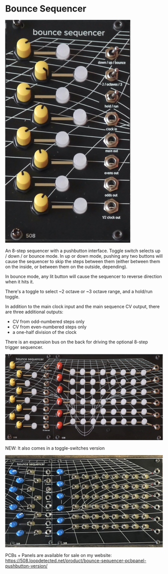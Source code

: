 # Bounce Sequencer

<img src="bounce-alone.jpg" width=400>

An 8-step sequencer with a pushbutton interface. Toggle switch selects up / down / or bounce mode. In up or down mode, pushing any two buttons will cause the sequencer to skip the steps between them (either between them on the inside, or between them on the outside, depending).

In bounce mode, any lit button will cause the sequencer to reverse direction when it hits it.

There's a toggle to select ~2 octave or ~3 octave range, and a hold/run toggle.

In addition to the main clock input and the main sequence CV output, there are three additional outputs:

- CV from odd-numbered steps only
- CV from even-numbered steps only
- a one-half division of the clock

There is an expansion bus on the back for driving the optional 8-step trigger sequencer.

<img src="bounce-plus-triggers.JPG" width=600>

NEW: It also comes in a toggle-switches version

<img src="toggles.jpg" width=600>

PCBs + Panels are available for sale on my website: https://508.loopdetected.net/product/bounce-sequencer-pcbpanel-pushbutton-version/
